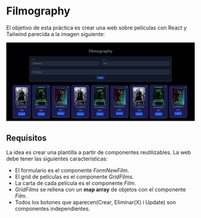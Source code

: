 # Filmography

El objetivo de esta práctica es crear una web sobre películas con React y Tailwind parecida a la imagen siguiente:

![Filmography](./docs/readme-img/filmography.png)

## Requisitos

La idea es crear una plantilla a partir de componentes reutilizables. La web debe tener las siguientes características:

- El formulario es el componente _FormNewFilm_.
- El grid de películas es el componente _GridFilms_.
- La carta de cada película es el componente _Film_.
- _GridFilms_ se rellena con un **map array** de objetos con el componente _Film_.
- Todos los botones que aparecen(Crear, Eliminar(X) i Update) son componentes independientes.
